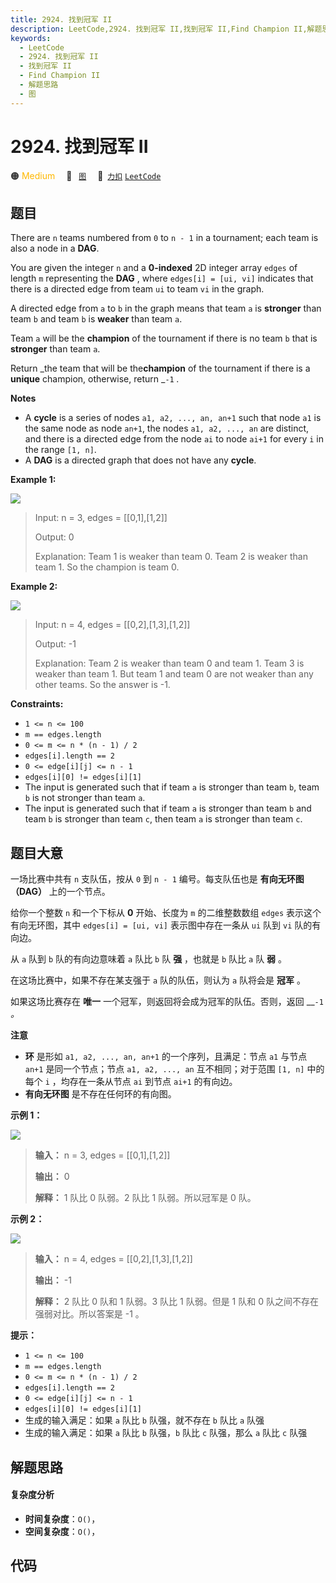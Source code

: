 ```yaml
---
title: 2924. 找到冠军 II
description: LeetCode,2924. 找到冠军 II,找到冠军 II,Find Champion II,解题思路,图
keywords:
  - LeetCode
  - 2924. 找到冠军 II
  - 找到冠军 II
  - Find Champion II
  - 解题思路
  - 图
---
```


# 2924. 找到冠军 II

🟠 <font color=#ffb800>Medium</font>&emsp; 🔖&ensp; [`图`](/tag/graph.md)&emsp; 🔗&ensp;[`力扣`](https://leetcode.cn/problems/find-champion-ii) [`LeetCode`](https://leetcode.com/problems/find-champion-ii)

## 题目

There are `n` teams numbered from `0` to `n - 1` in a tournament; each team is
also a node in a **DAG**.

You are given the integer `n` and a **0-indexed** 2D integer array `edges` of
length `m` representing the **DAG** , where `edges[i] = [ui, vi]` indicates
that there is a directed edge from team `ui` to team `vi` in the graph.

A directed edge from `a` to `b` in the graph means that team `a` is
**stronger** than team `b` and team `b` is **weaker** than team `a`.

Team `a` will be the **champion** of the tournament if there is no team `b`
that is **stronger** than team `a`.

Return _the team that will be the**champion** of the tournament if there is a
**unique** champion, otherwise, return _`-1` _._

**Notes**

  * A **cycle** is a series of nodes `a1, a2, ..., an, an+1` such that node `a1` is the same node as node `an+1`, the nodes `a1, a2, ..., an` are distinct, and there is a directed edge from the node `ai` to node `ai+1` for every `i` in the range `[1, n]`.
  * A **DAG** is a directed graph that does not have any **cycle**.



**Example 1:**

![](https://assets.leetcode.com/uploads/2023/10/19/graph-3.png)

> Input: n = 3, edges = [[0,1],[1,2]]
> 
> Output: 0
> 
> Explanation: Team 1 is weaker than team 0. Team 2 is weaker than team 1. So the champion is team 0.

**Example 2:**

![](https://assets.leetcode.com/uploads/2023/10/19/graph-4.png)

> Input: n = 4, edges = [[0,2],[1,3],[1,2]]
> 
> Output: -1
> 
> Explanation: Team 2 is weaker than team 0 and team 1. Team 3 is weaker than team 1. But team 1 and team 0 are not weaker than any other teams. So the answer is -1.

**Constraints:**

  * `1 <= n <= 100`
  * `m == edges.length`
  * `0 <= m <= n * (n - 1) / 2`
  * `edges[i].length == 2`
  * `0 <= edge[i][j] <= n - 1`
  * `edges[i][0] != edges[i][1]`
  * The input is generated such that if team `a` is stronger than team `b`, team `b` is not stronger than team `a`.
  * The input is generated such that if team `a` is stronger than team `b` and team `b` is stronger than team `c`, then team `a` is stronger than team `c`.


## 题目大意

一场比赛中共有 `n` 支队伍，按从 `0` 到  `n - 1` 编号。每支队伍也是 **有向无环图（DAG）** 上的一个节点。

给你一个整数 `n` 和一个下标从 **0** 开始、长度为 `m` 的二维整数数组 `edges` 表示这个有向无环图，其中 `edges[i] =
[ui, vi]` 表示图中存在一条从 `ui` 队到 `vi` 队的有向边。

从 `a` 队到 `b` 队的有向边意味着 `a` 队比 `b` 队 **强** ，也就是 `b` 队比 `a` 队 **弱** 。

在这场比赛中，如果不存在某支强于 `a` 队的队伍，则认为 `a` 队将会是 **冠军** 。

如果这场比赛存在 **唯一** 一个冠军，则返回将会成为冠军的队伍。否则，返回 __`-1` _。_

**注意**

  * **环** 是形如 `a1, a2, ..., an, an+1` 的一个序列，且满足：节点 `a1` 与节点 `an+1` 是同一个节点；节点 `a1, a2, ..., an` 互不相同；对于范围 `[1, n]` 中的每个 `i` ，均存在一条从节点 `ai` 到节点 `ai+1` 的有向边。
  * **有向无环图** 是不存在任何环的有向图。



**示例 1：**

![](https://assets.leetcode.com/uploads/2023/10/19/graph-3.png)

> 
> 
> 
> 
> 
> **输入：** n = 3, edges = [[0,1],[1,2]]
> 
> **输出：** 0
> 
> **解释：** 1 队比 0 队弱。2 队比 1 队弱。所以冠军是 0 队。
> 
> 

**示例 2：**

![](https://assets.leetcode.com/uploads/2023/10/19/graph-4.png)

> 
> 
> 
> 
> 
> **输入：** n = 4, edges = [[0,2],[1,3],[1,2]]
> 
> **输出：** -1
> 
> **解释：** 2 队比 0 队和 1 队弱。3 队比 1 队弱。但是 1 队和 0 队之间不存在强弱对比。所以答案是 -1 。
> 
> 



**提示：**

  * `1 <= n <= 100`
  * `m == edges.length`
  * `0 <= m <= n * (n - 1) / 2`
  * `edges[i].length == 2`
  * `0 <= edge[i][j] <= n - 1`
  * `edges[i][0] != edges[i][1]`
  * 生成的输入满足：如果 `a` 队比 `b` 队强，就不存在 `b` 队比 `a` 队强
  * 生成的输入满足：如果 `a` 队比 `b` 队强，`b` 队比 `c` 队强，那么 `a` 队比 `c` 队强


## 解题思路

#### 复杂度分析

- **时间复杂度**：`O()`，
- **空间复杂度**：`O()`，

## 代码

```javascript

```
